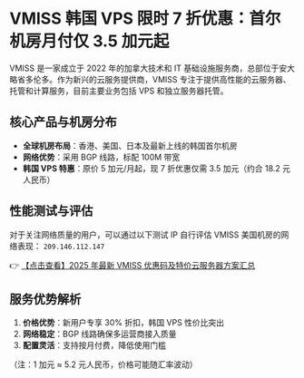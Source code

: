 # VMISS 韩国 VPS 限时 7 折优惠：首尔机房月付仅 3.5 加元起

VMISS 是一家成立于 2022 年的加拿大技术和 IT 基础设施服务商，总部位于安大略省多伦多。作为新兴的云服务提供商，VMISS 专注于提供高性能的云服务器、托管和计算服务，目前主要业务包括 VPS 和独立服务器托管。

## 核心产品与机房分布

- **全球机房布局**：香港、美国、日本及最新上线的韩国首尔机房
- **网络优势**：采用 BGP 线路，标配 100M 带宽
- **韩国 VPS 特惠**：原价 5 加元/月起，现 7 折优惠仅需 3.5 加元（约合 18.2 元人民币）

## 性能测试与评估

对于关注网络质量的用户，可以通过以下测试 IP 自行评估 VMISS 美国机房的网络表现：
`209.146.112.147`

👉 [【点击查看】2025 年最新 VMISS 优惠码及特价云服务器方案汇总](https://bit.ly/Vmiss)

## 服务优势解析

1. **价格优势**：新用户专享 30% 折扣，韩国 VPS 性价比突出
2. **网络稳定**：BGP 线路确保多运营商接入质量
3. **配置灵活**：支持按月付费，降低使用门槛

（注：1 加元 ≈ 5.2 元人民币，价格可能随汇率波动）